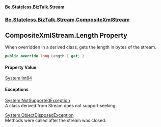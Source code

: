 #### [Be.Stateless.BizTalk.Stream](README.md 'README')
### [Be.Stateless.BizTalk.Stream](Be.Stateless.BizTalk.Stream.md 'Be.Stateless.BizTalk.Stream').[CompositeXmlStream](CompositeXmlStream.md 'Be.Stateless.BizTalk.Stream.CompositeXmlStream')

## CompositeXmlStream.Length Property

When overridden in a derived class, gets the length in bytes of the stream.

```csharp
public override long Length { get; }
```

#### Property Value
[System.Int64](https://docs.microsoft.com/en-us/dotnet/api/System.Int64 'System.Int64')

#### Exceptions

[System.NotSupportedException](https://docs.microsoft.com/en-us/dotnet/api/System.NotSupportedException 'System.NotSupportedException')  
A class derived from Stream does not support seeking.

[System.ObjectDisposedException](https://docs.microsoft.com/en-us/dotnet/api/System.ObjectDisposedException 'System.ObjectDisposedException')  
Methods were called after the stream was closed.